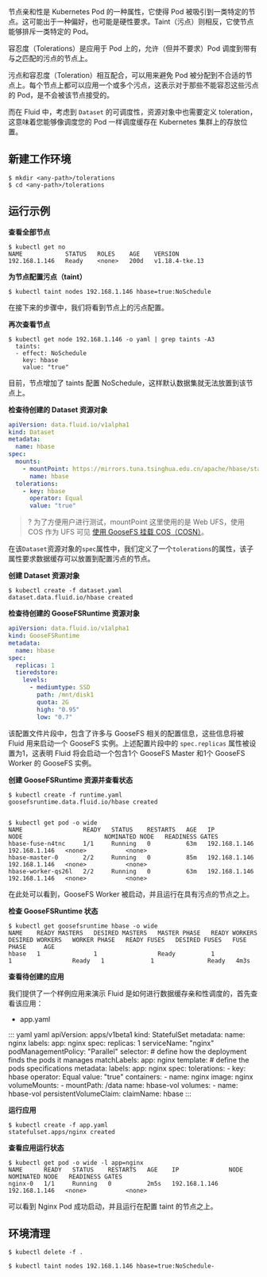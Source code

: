 节点亲和性是 Kubernetes Pod 的一种属性，它使得 Pod 被吸引到一类特定的节点。这可能出于一种偏好，也可能是硬性要求。Taint（污点）则相反，它使节点能够排斥一类特定的 Pod。

容忍度（Tolerations）是应用于 Pod 上的，允许（但并不要求）Pod 调度到带有与之匹配的污点的节点上。

污点和容忍度（Toleration）相互配合，可以用来避免 Pod 被分配到不合适的节点上。每个节点上都可以应用一个或多个污点，这表示对于那些不能容忍这些污点的 Pod，是不会被该节点接受的。

而在 Fluid 中，考虑到 `Dataset` 的可调度性，资源对象中也需要定义 toleration，这意味着您能够像调度您的 Pod 一样调度缓存在 Kubernetes 集群上的存放位置。


## 新建工作环境
```shell
$ mkdir <any-path>/tolerations
$ cd <any-path>/tolerations
```

## 运行示例

**查看全部节点**
```shell
$ kubectl get no
NAME            STATUS   ROLES    AGE    VERSION
192.168.1.146   Ready    <none>   200d   v1.18.4-tke.13
```


**为节点配置污点（taint）**

```shell
$ kubectl taint nodes 192.168.1.146 hbase=true:NoSchedule
```

在接下来的步骤中，我们将看到节点上的污点配置。


**再次查看节点**
```shell
$ kubectl get node 192.168.1.146 -o yaml | grep taints -A3
  taints:
  - effect: NoSchedule
    key: hbase
    value: "true"
```

目前，节点增加了 taints 配置 NoSchedule，这样默认数据集就无法放置到该节点上。

**检查待创建的 Dataset 资源对象**
```yaml
apiVersion: data.fluid.io/v1alpha1
kind: Dataset
metadata:
  name: hbase
spec:
  mounts:
    - mountPoint: https://mirrors.tuna.tsinghua.edu.cn/apache/hbase/stable/
      name: hbase
  tolerations:
    - key: hbase 
      operator: Equal 
      value: "true" 
```

>? 为了方便用户进行测试，mountPoint 这里使用的是 Web UFS，使用 COS 作为 UFS 可见 [使用 GooseFS 挂载 COS（COSN）](https://intl.cloud.tencent.com/document/product/436/41024)。
>

在该`Dataset`资源对象的`spec`属性中，我们定义了一个`tolerations`的属性，该子属性要求数据缓存可以放置到配置污点的节点。


**创建 Dataset 资源对象**


```shell
$ kubectl create -f dataset.yaml
dataset.data.fluid.io/hbase created
```


**检查待创建的 GooseFSRuntime 资源对象**
```yaml
apiVersion: data.fluid.io/v1alpha1
kind: GooseFSRuntime
metadata:
  name: hbase
spec:
  replicas: 1
  tieredstore:
    levels:
      - mediumtype: SSD
        path: /mnt/disk1
        quota: 2G
        high: "0.95"
        low: "0.7"
```


该配置文件片段中，包含了许多与 GooseFS 相关的配置信息，这些信息将被 Fluid 用来启动一个 GooseFS 实例。上述配置片段中的 `spec.replicas` 属性被设置为1，这表明 Fluid 将会启动一个包含1个 GooseFS Master 和1个 GooseFS Worker 的 GooseFS 实例。


**创建 GooseFSRuntime 资源并查看状态**
```shell
$ kubectl create -f runtime.yaml
goosefsruntime.data.fluid.io/hbase created


$ kubectl get pod -o wide
NAME                 READY   STATUS    RESTARTS   AGE   IP              NODE                       NOMINATED NODE   READINESS GATES
hbase-fuse-n4tnc     1/1     Running   0          63m   192.168.1.146   192.168.1.146   <none>           <none>
hbase-master-0       2/2     Running   0          85m   192.168.1.146   192.168.1.146   <none>           <none>
hbase-worker-qs26l   2/2     Running   0          63m   192.168.1.146   192.168.1.146   <none>           <none>
```

在此处可以看到，GooseFS Worker 被启动，并且运行在具有污点的节点之上。

**检查 GooseFSRuntime 状态**

```shell
$ kubectl get goosefsruntime hbase -o wide
NAME    READY MASTERS   DESIRED MASTERS   MASTER PHASE   READY WORKERS   DESIRED WORKERS   WORKER PHASE   READY FUSES   DESIRED FUSES   FUSE PHASE     AGE
hbase   1               1                 Ready          1               1                 Ready   1             1               Ready   4m3s
```


**查看待创建的应用**

我们提供了一个样例应用来演示 Fluid 是如何进行数据缓存亲和性调度的，首先查看该应用：
- app.yaml
<dx-codeblock>
::: yaml yaml
apiVersion: apps/v1beta1
kind: StatefulSet
metadata:
  name: nginx
  labels:
    app: nginx
spec:
  replicas: 1
  serviceName: "nginx"
  podManagementPolicy: "Parallel"
  selector: # define how the deployment finds the pods it manages
    matchLabels:
      app: nginx
  template: # define the pods specifications
    metadata:
      labels:
        app: nginx
    spec:
      tolerations:
      - key: hbase 
        operator: Equal 
        value: "true" 
      containers:
        - name: nginx
          image: nginx
          volumeMounts:
            - mountPath: /data
              name: hbase-vol
      volumes:
        - name: hbase-vol
          persistentVolumeClaim:
            claimName: hbase
:::
</dx-codeblock>

**运行应用**

```shell
$ kubectl create -f app.yaml
statefulset.apps/nginx created
```

**查看应用运行状态**

```shell
$ kubectl get pod -o wide -l app=nginx
NAME      READY   STATUS    RESTARTS   AGE    IP              NODE                       NOMINATED NODE   READINESS GATES
nginx-0   1/1     Running   0          2m5s   192.168.1.146   192.168.1.146   <none>           <none>
```

可以看到 Nginx Pod 成功启动，并且运行在配置 taint 的节点之上。


## 环境清理

```shell
$ kubectl delete -f .

$ kubectl taint nodes 192.168.1.146 hbase=true:NoSchedule-
```
